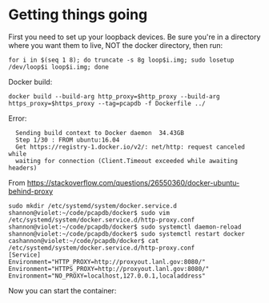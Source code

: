 Getting things going
====================

First you need to set up your loopback devices.
Be sure you're in a directory where you want them to live, NOT the docker directory,
then run:

    for i in $(seq 1 8); do truncate -s 8g loop$i.img; sudo losetup /dev/loop$i loop$i.img; done

Docker build:

    docker build --build-arg http_proxy=$http_proxy --build-arg https_proxy=$https_proxy --tag=pcapdb -f Dockerfile ../

Error:

      Sending build context to Docker daemon  34.43GB
      Step 1/30 : FROM ubuntu:16.04
      Get https://registry-1.docker.io/v2/: net/http: request canceled while
      waiting for connection (Client.Timeout exceeded while awaiting headers)

From https://stackoverflow.com/questions/26550360/docker-ubuntu-behind-proxy

    sudo mkdir /etc/systemd/system/docker.service.d
    shannon@violet:~/code/pcapdb/docker$ sudo vim /etc/systemd/system/docker.service.d/http-proxy.conf
    shannon@violet:~/code/pcapdb/docker$ sudo systemctl daemon-reload
    shannon@violet:~/code/pcapdb/docker$ sudo systemctl restart docker
    cashannon@violet:~/code/pcapdb/docker$ cat /etc/systemd/system/docker.service.d/http-proxy.conf
    [Service]
    Environment="HTTP_PROXY=http://proxyout.lanl.gov:8080/"
    Environment="HTTPS_PROXY=http://proxyout.lanl.gov:8080/"
    Environment="NO_PROXY=localhost,127.0.0.1,localaddress"


Now you can start the container:

  ```docker run --name=pcapdb -p 22080:80 -p 22443:443 -e PCAPDB_HOSTNAME=refried.cfl.lanl.gov -e PCAPDB_MAILHOST=mail.lanl.gov --device=/dev/loop1:/dev/loop1 --device=/dev/loop2:/dev/loop2 --device=/dev/loop3:/dev/loop3 --device=/dev/loop4:/dev/loop4 --privileged=true -d pcapdb
```
